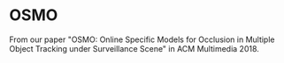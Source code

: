 # OSMO
From our paper "OSMO: Online Specific Models for Occlusion in Multiple Object Tracking under Surveillance Scene" in ACM Multimedia 2018.
